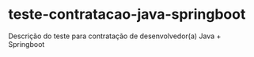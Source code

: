 # teste-contratacao-java-springboot
Descrição do teste para contratação de desenvolvedor(a) Java + Springboot
